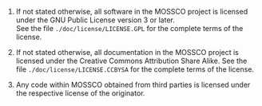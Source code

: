 1. If not stated otherwise, all software in the MOSSCO project is licensed under the GNU Public License version 3 or later.  
   See the file `./doc/license/LICENSE.GPL` for the complete terms of the license.

2. If not stated otherwise, all documentation in the MOSSCO project is licensed under the Creative Commons Attribution Share Alike. 
   See the file `./doc/license/LICENSE.CCBYSA` for the complete terms of the license.

3. Any code within MOSSCO obtained from third parties is licensed under the respective license of the originator.